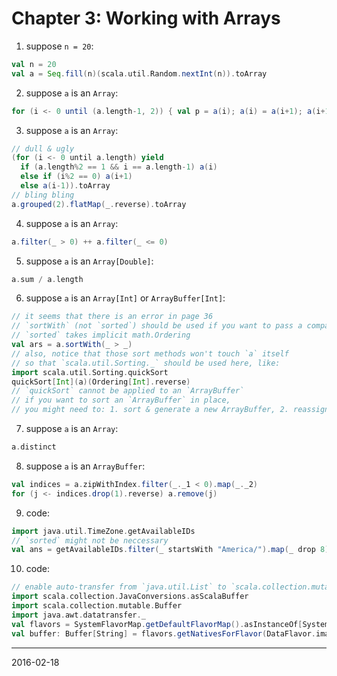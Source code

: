# Chapter 3: Working with Arrays

1. suppose `n = 20`:

  ```scala
  val n = 20
  val a = Seq.fill(n)(scala.util.Random.nextInt(n)).toArray
  ```

2. suppose `a` is an `Array`:

  ```scala
  for (i <- 0 until (a.length-1, 2)) { val p = a(i); a(i) = a(i+1); a(i+1) = p; }
  ```

3. suppose `a` is an `Array`:

  ```scala
  // dull & ugly
  (for (i <- 0 until a.length) yield 
    if (a.length%2 == 1 && i == a.length-1) a(i) 
    else if (i%2 == 0) a(i+1) 
    else a(i-1)).toArray
  // bling bling
  a.grouped(2).flatMap(_.reverse).toArray
  ```

4. suppose `a` is an `Array`:

  ```scala
  a.filter(_ > 0) ++ a.filter(_ <= 0)
  ```

5. suppose `a` is an `Array[Double]`:

  ```scala
  a.sum / a.length
  ```

6. suppose `a` is an `Array[Int]` or `ArrayBuffer[Int]`:

  ```scala
  // it seems that there is an error in page 36
  // `sortWith` (not `sorted`) should be used if you want to pass a comparison function
  // `sorted` takes implicit math.Ordering
  val ars = a.sortWith(_ > _)
  // also, notice that those sort methods won't touch `a` itself
  // so that `scala.util.Sorting._` should be used here, like:
  import scala.util.Sorting.quickSort
  quickSort[Int](a)(Ordering[Int].reverse)
  // `quickSort` cannot be applied to an `ArrayBuffer`
  // if you want to sort an `ArrayBuffer` in place, 
  // you might need to: 1. sort & generate a new ArrayBuffer, 2. reassign
  ```

7. suppose `a` is an `Array`:

  ```scala
  a.distinct
  ```

8. suppose `a` is an `ArrayBuffer`:

  ```scala
  val indices = a.zipWithIndex.filter(_._1 < 0).map(_._2)
  for (j <- indices.drop(1).reverse) a.remove(j)
  ```

9. code:

  ```scala
  import java.util.TimeZone.getAvailableIDs
  // `sorted` might not be neccessary
  val ans = getAvailableIDs.filter(_ startsWith "America/").map(_ drop 8).sorted
  ```

10. code:

  ```scala
  // enable auto-transfer from `java.util.List` to `scala.collection.mutable.Buffer`
  import scala.collection.JavaConversions.asScalaBuffer
  import scala.collection.mutable.Buffer
  import java.awt.datatransfer._
  val flavors = SystemFlavorMap.getDefaultFlavorMap().asInstanceOf[SystemFlavorMap]
  val buffer: Buffer[String] = flavors.getNativesForFlavor(DataFlavor.imageFlavor)
  ```

----

2016-02-18
